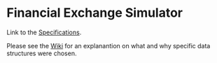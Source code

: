 # Financial Exchange Simulator

Link to the [Specifications](https://docs.google.com/document/d/1so334aBZvYhD8SfzmH2Mu32h5P5qckoCDL2aikrtEi8/edit?usp=sharing).

Please see the [Wiki](https://github.com/liyorkl/TRV_FESimulator/wiki) for an explanantion on what and why specific data structures were chosen.
